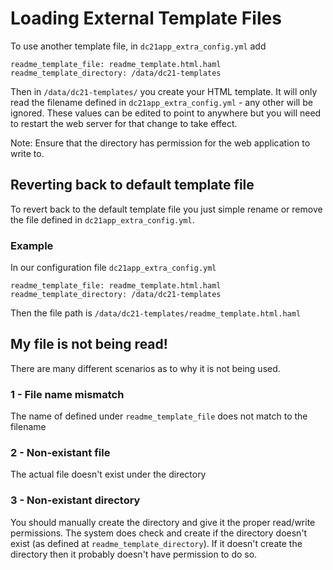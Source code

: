 # Loading External Template Files
To use another template file, in
`dc21app_extra_config.yml` add
```
readme_template_file: readme_template.html.haml
readme_template_directory: /data/dc21-templates
```

Then in `/data/dc21-templates/` you create your HTML template. It will only read the filename defined in `dc21app_extra_config.yml` - any other will be ignored. These values can be edited to point to anywhere but you will need to restart the web server for that change to take effect.

Note: Ensure that the directory has permission for the web application to write to.

## Reverting back to default template file
To revert back to the default template file you just simple rename or remove the file defined in `dc21app_extra_config.yml`.

### Example
In our configuration file `dc21app_extra_config.yml`
```
readme_template_file: readme_template.html.haml
readme_template_directory: /data/dc21-templates
```
Then the file path is `/data/dc21-templates/readme_template.html.haml`

## My file is not being read!
There are many different scenarios as to why it is not being used.
### 1 - File name mismatch
The name of defined under `readme_template_file` does not match to the filename

### 2 - Non-existant file
The actual file doesn't exist under the directory

### 3 - Non-existant directory
You should manually create the directory and give it the proper read/write permissions. The system does check and create if the directory doesn't exist (as defined at `readme_template_directory`). If it doesn't create the directory then it probably doesn't have permission to do so.
